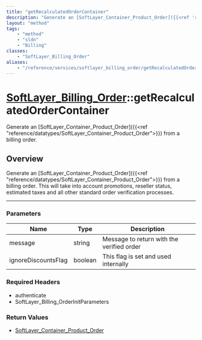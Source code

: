 ```yaml
---
title: "getRecalculatedOrderContainer"
description: "Generate an [SoftLayer_Container_Product_Order]({{<ref 'reference/datatypes/SoftLayer_Container_Product_Order'>}}) from... "
layout: "method"
tags:
    - "method"
    - "sldn"
    - "Billing"
classes:
    - "SoftLayer_Billing_Order"
aliases:
    - "/reference/services/softlayer_billing_order/getRecalculatedOrderContainer"
---
```

# [SoftLayer_Billing_Order](/reference/services/SoftLayer_Billing_Order)::getRecalculatedOrderContainer

Generate an [SoftLayer_Container_Product_Order]({{<ref "reference/datatypes/SoftLayer_Container_Product_Order">}}) from a billing order. 


## Overview 
Generate an [SoftLayer_Container_Product_Order]({{<ref "reference/datatypes/SoftLayer_Container_Product_Order">}}) from a billing order. This will take into account promotions, reseller status, estimated taxes and all other standard order verification processes. 

-----

### Parameters 
|Name | Type | Description |
| --- | --- | --- |
|message| string| Message to return with the verified order|
|ignoreDiscountsFlag| boolean| This flag is set and used internally|


### Required Headers
* authenticate
* SoftLayer_Billing_OrderInitParameters


### Return Values
* <a href='/reference/datatypes/SoftLayer_Container_Product_Order'>SoftLayer_Container_Product_Order </a>




